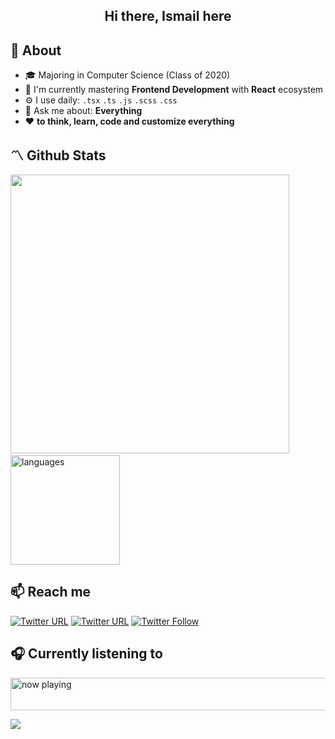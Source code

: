 <h2 align="center">Hi there, Ismail here</h2>

## 🚀 About
- 🎓 Majoring in Computer Science (Class of 2020)  
- 👀 I'm currently mastering **Frontend Development** with **React** ecosystem
- ⚙️ I use daily: `.tsx` `.ts` `.js` `.scss` `.css`
- 💬 Ask me about: **Everything**
- ❤️ **to think, learn, code and customize everything** 


## 〽️ Github Stats  
<img src="https://github-readme.ismlhbb.xyz/api?username=ismlhbb&show_icons=true&count_private=true&theme=nightowl" width="446"/>&nbsp;<img src="https://github-readme.ismlhbb.xyz/api/top-langs/?username=ismlhbb&layout=compact&count_private=true&theme=nightowl&hide=html,less&langs_count=8" alt="languages" height="175"/>


## 📫 Reach me
[![Twitter URL](https://img.shields.io/twitter/url?label=email&logo=gmail&logoColor=black&style=social&url=http%3A%2F%2Fmailto%3Aismail%40flick.id)](mailto:contact.ismailhabibi@gmail.com)
[![Twitter URL](https://img.shields.io/twitter/url?label=LinkedIn&logo=linkedin&logoColor=black&style=social&url=https%3A%2F%2Fwww.linkedin.com%2Fin%2Fismailhabibi)](https://linkedin.com/in/ismailhabibi)
[![Twitter Follow](https://img.shields.io/twitter/follow/ismlhbb?style=social&logoColor=black)](https://twitter.com/intent/follow?screen_name=ismlhbb)


## 🎧 Currently listening to
<a href="#"><img src="https://ismlhbb-spotify-badge.vercel.app/api/now-playing.svg" width="540" height="52" alt="now playing"></a>
<!---
!## [![visitors](https://visitor-badge.glitch.me/badge?page_id=ismlhbb.ismlhbb)](#)
-->

![](https://komarev.com/ghpvc/?username=ismlhbb&abbreviated=true&style=flat-square)
